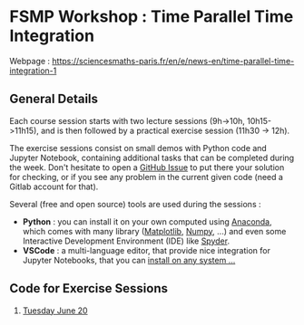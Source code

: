 # FSMP Workshop : Time Parallel Time Integration

Webpage : https://sciencesmaths-paris.fr/en/e/news-en/time-parallel-time-integration-1

## General Details

Each course session starts with two lecture sessions (9h->10h, 10h15->11h15), and is then followed by a practical exercise session (11h30 -> 12h).

The exercise sessions consist on small demos with Python code and Jupyter Notebook, containing additional tasks that can be completed during the week. Don't hesitate to open a [GitHub Issue](https://github.com/tlunet/pint-workshops/issues) to put there your solution for checking, or if you see any problem in the current given code (need a Gitlab account for that).

Several (free and open source) tools are used during the sessions :

- **Python** : you can install it on your own computed using [Anaconda](https://www.anaconda.com/download), which comes with many library ([Matplotlib](https://matplotlib.org/), [Numpy](https://numpy.org/), ...) and even some Interactive Development Environment (IDE) like [Spyder](https://www.spyder-ide.org/).
- **VSCode** : a multi-language editor, that provide nice integration for Jupyter Notebooks, that you can [install on any system ...](https://code.visualstudio.com/download)


## Code for Exercise Sessions

1. [Tuesday June 20](./s1/)



